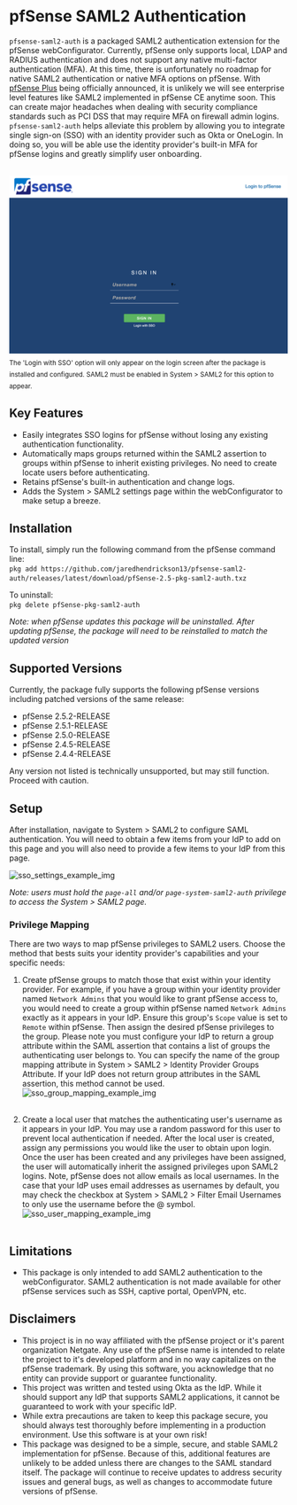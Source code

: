 # pfSense SAML2 Authentication
`pfsense-saml2-auth` is a packaged SAML2 authentication extension for the pfSense webConfigurator. Currently, pfSense 
only supports local, LDAP and RADIUS authentication and does not support any native multi-factor authentication (MFA). 
At this time, there is unfortunately no roadmap for native SAML2 authentication or native MFA options on pfSense. With 
[pfSense Plus](https://www.netgate.com/blog/pfsense-plus-21-02-release-and-pfsense-ce-2-5-0-release-now-available.html)
being officially announced, it is unlikely we will see enterprise level features like SAML2 implemented in pfSense CE
anytime soon. This can create major headaches when dealing with security compliance standards such as PCI DSS that may 
require MFA on firewall admin logins. `pfsense-saml2-auth` helps alleviate this problem by allowing you to integrate 
single sign-on (SSO) with an identity provider such as Okta or OneLogin. In doing so, you will be able use the identity 
provider's built-in MFA for pfSense logins and greatly simplify user onboarding.<br><br>

![sso_login_example_img](docs/img/sso_login.png)
<sub>The 'Login with SSO' option will only appear on the login screen after the package is installed and configured. SAML2
must be enabled in System > SAML2 for this option to appear.</sub><br>


## Key Features
- Easily integrates SSO logins for pfSense without losing any existing authentication functionality.
- Automatically maps groups returned within the SAML2 assertion to groups within pfSense to inherit existing privileges.
No need to create locate users before authenticating.
- Retains pfSense's built-in authentication and change logs.
- Adds the System > SAML2 settings page within the webConfigurator to make setup a breeze. 

## Installation 
To install, simply run the following command from the pfSense command line:<br>
```pkg add https://github.com/jaredhendrickson13/pfsense-saml2-auth/releases/latest/download/pfSense-2.5-pkg-saml2-auth.txz```

To uninstall:<br>
```pkg delete pfSense-pkg-saml2-auth```

_Note: when pfSense updates this package will be uninstalled. After updating pfSense, the package will need to be 
reinstalled to match the updated version_

## Supported Versions
Currently, the package fully supports the following pfSense versions including patched versions of the same release:
- pfSense 2.5.2-RELEASE
- pfSense 2.5.1-RELEASE
- pfSense 2.5.0-RELEASE
- pfSense 2.4.5-RELEASE
- pfSense 2.4.4-RELEASE

Any version not listed is technically unsupported, but may still function. Proceed with caution.

## Setup
After installation, navigate to System > SAML2 to configure SAML authentication. You will need to obtain a few
items from your IdP to add on this page and you will also need to provide a few items to your IdP from this page.
<br>

![sso_settings_example_img](docs/img/sso_settings.png)

_Note: users must hold the `page-all` and/or `page-system-saml2-auth` privilege to access the System > SAML2 page._

### Privilege Mapping
There are two ways to map pfSense privileges to SAML2 users. Choose the method that bests suits your identity provider's
capabilities and your specific needs:

1) Create pfSense groups to match those that exist within your identity provider. For example,
if you have a group within your identity provider named `Network Admins` that you would like to grant pfSense access to,
you would need to create a group within pfSense named `Network Admins` exactly as it appears in your IdP. Ensure this
group's `Scope` value is set to `Remote` within pfSense. Then assign the desired pfSense privileges to the group. Please
note you must configure your IdP to return a group attribute within the SAML assertion that contains a list of groups
the authenticating user belongs to. You can specify the name of the group mapping attribute in System > SAML2 > Identity
Provider Groups Attribute. If your IdP does not return group attributes in the SAML assertion, this method cannot be 
used.
![sso_group_mapping_example_img](docs/img/sso_group_mapping.png)<br><br>

2) Create a local user that matches the authenticating user's username as it appears in your
IdP. You may use a random password for this user to prevent local authentication if needed. After the local user is 
created, assign any permissions you would like the user to obtain upon login. Once the user has been created and any
privileges have been assigned, the user will automatically inherit the assigned privileges upon SAML2 logins. Note,
pfSense does not allow emails as local usernames. In the case that your IdP uses email addresses as usernames by 
default, you may check the checkbox at System > SAML2 > Filter Email Usernames to only use the username before the @ 
symbol.
![sso_user_mapping_example_img](docs/img/sso_user_mapping.png)<br><br>

## Limitations
- This package is only intended to add SAML2 authentication to the webConfigurator. SAML2 authentication is not made
available for other pfSense services such as SSH, captive portal, OpenVPN, etc.

## Disclaimers
- This project is in no way affiliated with the pfSense project or it's parent organization Netgate. Any use of the 
pfSense name is intended to relate the project to it's developed platform and in no way capitalizes on the 
pfSense trademark. By using this software, you acknowledge that no entity can provide support or guarantee 
functionality. 
- This project was written and tested using Okta as the IdP. While it should support any IdP that supports SAML2 
applications, it cannot be guaranteed to work with your specific IdP.
- While extra precautions are taken to keep this package secure, you should always test thoroughly before implementing 
in a production environment. Use this software is at your own risk!
- This package was designed to be a simple, secure, and stable SAML2 implementation for pfSense. Because of this, 
additional features are unlikely to be added unless there are changes to the SAML standard itself. The package will 
continue to receive updates to address security issues and general bugs, as well as changes to accommodate future
versions of pfSense.
